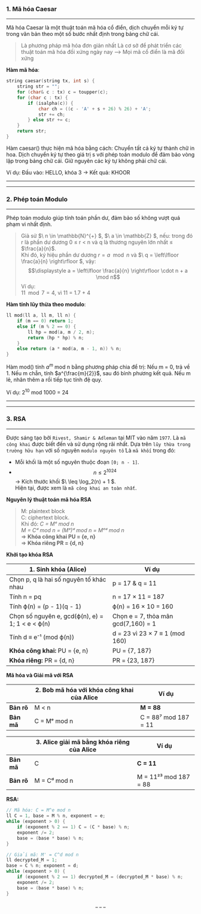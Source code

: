 ### 1. Mã hóa Caesar
---------------------------------------------------------------------------------------------------------------------------------------------------------------------------------------------
Mã hóa Caesar là một thuật toán mã hóa cổ điển, dịch chuyển mỗi ký tự trong văn bản theo một số bước nhất định trong bảng chữ cái.
> Là phương pháp mã hóa đơn giản nhất
> Là cơ sở để phát triển các thuật toán mã hóa đối xứng ngày nay
–> Mọi mã cổ điển là mã đối xứng

**Hàm mã hóa**:
```cpp
string caesar(string tx, int s) {
    string str = "";
    for (char& c : tx) c = toupper(c);
    for (char c : tx) {
        if (isalpha(c)) {
            char ch = ((c - 'A' + s + 26) % 26) + 'A';
            str += ch;
        } else str += c;
    }
    return str;
}
```
Hàm caesar() thực hiện mã hóa bằng cách:
Chuyển tất cả ký tự thành chữ in hoa.
Dịch chuyển ký tự theo giá trị s với phép toán modulo để đảm bảo vòng lặp trong bảng chữ cái.
Giữ nguyên các ký tự không phải chữ cái.

Ví dụ:
Đầu vào: HELLO, khóa 3 → Kết quả: KHOOR

---------------------------------------------------------------------------------------------------------------------------------------------------------------------------------------------
---------------------------------------------------------------------------------------------------------------------------------------------------------------------------------------------
### 2. Phép toán Modulo
---------------------------------------------------------------------------------------------------------------------------------------------------------------------------------------------
Phép toán modulo giúp tính toán phần dư, đảm bảo số không vượt quá phạm vi nhất định.
> Giả sử $\ n \in \mathbb{N}^{+} \$, $\ a \in \mathbb{Z} \$, nếu:
> trong đó r là phần dư dương 0 ≤ r < n và q là thương nguyên lớn nhất ≤ $\frac{a}{n}$.<br>
Khi đó, ký hiệu phần dư dương $r = a \mod n$ và $\ q = \left\lfloor \frac{a}{n} \right\rfloor \$, vậy:<br>
> $$\displaystyle a = \left\lfloor \frac{a}{n} \right\rfloor \cdot n + a \mod n$$
> Ví dụ:     
> $11 \mod 7 = 4$,    vì   11 = 1.7 + 4

**Hàm tính lũy thừa theo modulo**:
```cpp
ll mod(ll a, ll m, ll n) {
    if (m == 0) return 1;
    else if (m % 2 == 0) {
        ll hp = mod(a, m / 2, n);
        return (hp * hp) % n;
    }
    else return (a * mod(a, m - 1, n)) % n;
}
```
Hàm mod() tính $a^m$ mod n bằng phương pháp chia để trị:
Nếu m = 0, trả về 1.
Nếu m chẵn, tính $a^{\frac{m}{2}}$, sau đó bình phương kết quả.
Nếu m lẻ, nhân thêm a rồi tiếp tục tính đệ quy.

Ví dụ:
$2^{10}$ mod 1000 = 24

---------------------------------------------------------------------------------------------------------------------------------------------------------------------------------------------
---------------------------------------------------------------------------------------------------------------------------------------------------------------------------------------------
### 3. RSA
---------------------------------------------------------------------------------------------------------------------------------------------------------------------------------------------
Được sáng tạo bởi `Rivest, Shamir & Adleman` tại MIT vào năm `1977`. Là `mã công khai` được biết đến và sử dụng rộng rãi nhất. Dựa trên `lũy thừa trong trường hữu hạn` với số nguyên `modulo nguyên tố` Là `mã khối` trong đó:  
  - Mỗi khối là một số nguyên thuộc đoạn `[0; n - 1]`.  
  - $$n \leq 2^{1024}$$ → Kích thước khối $\ \leq \log_2(n) + 1 \$.  
Hiện tại, được xem là `mã công khai an toàn nhất`.

**Nguyên lý thuật toán mã hóa RSA**
> M: plaintext block<br>C: ciphertext block.<br>Khi đó:
  *C = Mᵉ mod n*  
  *M = Cᵈ mod n = (Mᵉ)ᵈ mod n = Mᵉᵈ mod n*  
⇒ **Khóa công khai PU = {e, n}**  
⇒ **Khóa riêng PR = {d, n}**

**Khởi tạo khóa RSA**

| **1. Sinh khóa (Alice)** | **Ví dụ** |
|--------------------------|----------|
| Chọn p, q là hai số nguyên tố khác nhau | p = 17 & q = 11 |
| Tính n = pq | n = 17 × 11 = 187 |
| Tính ϕ(n) = (p - 1)(q - 1) | ϕ(n) = 16 × 10 = 160 |
| Chọn số nguyên e, gcd(ϕ(n), e) = 1; 1 < e < ϕ(n) | Chọn e = 7, thỏa mãn gcd(7,160) = 1 |
| Tính d ≡ e⁻¹ (mod ϕ(n)) | d = 23 vì 23 × 7 ≡ 1 (mod 160) |
| **Khóa công khai:** PU = {e, n} | PU = {7, 187} |
| **Khóa riêng:** PR = {d, n} | PR = {23, 187} |

**Mã hóa và Giải mã với RSA**

| |**2. Bob mã hóa với khóa công khai của Alice** | **Ví dụ** |
|-|-------------------------------------|----------|
| **Bản rõ** | M < n | **M = 88** |
| **Bản mã** | C = Mᵉ mod n | C = 88⁷ mod 187 = 11 |


| |**3. Alice giải mã bằng khóa riêng của Alice** | **Ví dụ** |
|-|-----------------------------------|----------|
| **Bản mã** | C | **C = 11** |
| **Bản rõ** | M = Cᵈ mod n | M = 11²³ mod 187 = 88 |

**RSA:**
```cpp
// Mã hóa: C = M^e mod n
ll C = 1, base = M % n, exponent = e;
while (exponent > 0) {
    if (exponent % 2 == 1) C = (C * base) % n;
    exponent /= 2;
    base = (base * base) % n;
}
```
```cpp
// Giải mã: M' = C^d mod n
ll decrypted_M = 1;
base = C % n; exponent = d;
while (exponent > 0) {
    if (exponent % 2 == 1) decrypted_M = (decrypted_M * base) % n;
    exponent /= 2;
    base = (base * base) % n;
}
```

<p align="center">_ _ _</p>
